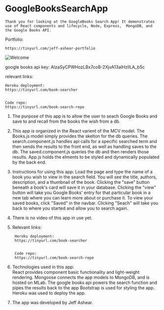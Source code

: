 # GoogleBooksSearchApp
    Thank you for looking at the GoogleBooks Search App! It demonstrates use of React components and lifecycle, Node, Express,  MongoDB, and the Google Books API.

Portfolio:

    https://tinyurl.com/jeff-ashear-portfolio


![Welcome](./src/styling/images/bookSearch.jpg)


google books api key:
AIzaSyCPWHozLBx7coB-2XjvA13alHzllLA_b5c

relevant links:

    Heroku deployment:
    https://tinyurl.com/book-searcher


    Code repo: 
    https://tinyurl.com/book-search-repo
    


1. The purpose of this app is to allow the user to seach Google Books and save to and recall from the books the wish from a db.

2. This app is organized in the React varient of the MCV model.  The Books.js model simply provides the skelton for the db queries.  The search.component.js handles api calls for a specific searched term and then sends the results to the front end, as well as handling saves to the db.  The saved.component.js queries the db and then renders those results.  App.js holds the elments to be styled and dynamically populated by the back end.

3.  Instructions for using this app:  Load the page and type the name of a book you wish to view in the search field.  You will see the title, authors, description, and a thumbnail of the book.  Clicking the "save" button beneath a book's card will save it in your database.  Clicking the "view" button will take you Google Books' entry for that particular book in a new tab where you can learn more about or purchase it.  To view your saved books, click "Saved" in the navbar.  Clicking "Seach" will take you back to where you started and allow you to search again.

4. There is no video of this app in use yet.

5. Relevant links:

        Heroku deployment:
        https://tinyurl.com/book-searcher


        Code repo: 
        https://tinyurl.com/book-search-repo

6. Technologies used in this app:  
        React provides component basic functionality and light-weight rendering.
        Mongoose connects the app models to MongoDB, and is hosted on MLab.
        The google books api powers the search function and pipes the results back to the app
        Bootstrap is used for styling the app.
        Heroku was used to deploy the app.

7. The app was developed by Jeff Ashear.
